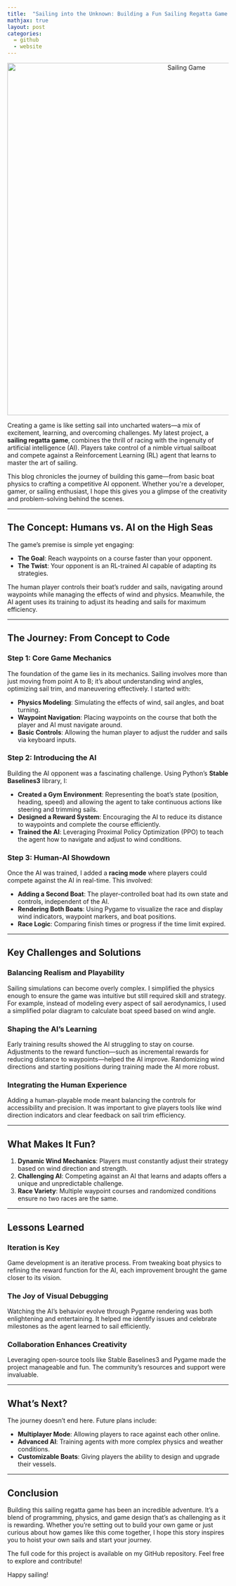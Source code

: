 ```yaml
---
title:  "Sailing into the Unknown: Building a Fun Sailing Regatta Game with AI"
mathjax: true
layout: post
categories: 
  = github
  - website
---
```


<div style="text-align: center;">
  <img src="http://kodendaal.github.io/assets/sailing_game_logo1.png" alt="Sailing Game" style="width: 800px; height: auto;">
</div>


Creating a game is like setting sail into uncharted waters—a mix of excitement, learning, and overcoming challenges. My latest project, a **sailing regatta game**, combines the thrill of racing with the ingenuity of artificial intelligence (AI). Players take control of a nimble virtual sailboat and compete against a Reinforcement Learning (RL) agent that learns to master the art of sailing.

This blog chronicles the journey of building this game—from basic boat physics to crafting a competitive AI opponent. Whether you're a developer, gamer, or sailing enthusiast, I hope this gives you a glimpse of the creativity and problem-solving behind the scenes.

---

## The Concept: Humans vs. AI on the High Seas

The game’s premise is simple yet engaging:
- **The Goal**: Reach waypoints on a course faster than your opponent.
- **The Twist**: Your opponent is an RL-trained AI capable of adapting its strategies.

The human player controls their boat’s rudder and sails, navigating around waypoints while managing the effects of wind and physics. Meanwhile, the AI agent uses its training to adjust its heading and sails for maximum efficiency.

---

## The Journey: From Concept to Code

### Step 1: Core Game Mechanics
The foundation of the game lies in its mechanics. Sailing involves more than just moving from point A to B; it’s about understanding wind angles, optimizing sail trim, and maneuvering effectively. I started with:

- **Physics Modeling**: Simulating the effects of wind, sail angles, and boat turning.
- **Waypoint Navigation**: Placing waypoints on the course that both the player and AI must navigate around.
- **Basic Controls**: Allowing the human player to adjust the rudder and sails via keyboard inputs.

### Step 2: Introducing the AI
Building the AI opponent was a fascinating challenge. Using Python’s **Stable Baselines3** library, I:

- **Created a Gym Environment**: Representing the boat’s state (position, heading, speed) and allowing the agent to take continuous actions like steering and trimming sails.
- **Designed a Reward System**: Encouraging the AI to reduce its distance to waypoints and complete the course efficiently.
- **Trained the AI**: Leveraging Proximal Policy Optimization (PPO) to teach the agent how to navigate and adjust to wind conditions.

### Step 3: Human-AI Showdown
Once the AI was trained, I added a **racing mode** where players could compete against the AI in real-time. This involved:

- **Adding a Second Boat**: The player-controlled boat had its own state and controls, independent of the AI.
- **Rendering Both Boats**: Using Pygame to visualize the race and display wind indicators, waypoint markers, and boat positions.
- **Race Logic**: Comparing finish times or progress if the time limit expired.

---

## Key Challenges and Solutions

### Balancing Realism and Playability
Sailing simulations can become overly complex. I simplified the physics enough to ensure the game was intuitive but still required skill and strategy. For example, instead of modeling every aspect of sail aerodynamics, I used a simplified polar diagram to calculate boat speed based on wind angle.

### Shaping the AI’s Learning
Early training results showed the AI struggling to stay on course. Adjustments to the reward function—such as incremental rewards for reducing distance to waypoints—helped the AI improve. Randomizing wind directions and starting positions during training made the AI more robust.

### Integrating the Human Experience
Adding a human-playable mode meant balancing the controls for accessibility and precision. It was important to give players tools like wind direction indicators and clear feedback on sail trim efficiency.

---

## What Makes It Fun?

1. **Dynamic Wind Mechanics**: Players must constantly adjust their strategy based on wind direction and strength.
2. **Challenging AI**: Competing against an AI that learns and adapts offers a unique and unpredictable challenge.
3. **Race Variety**: Multiple waypoint courses and randomized conditions ensure no two races are the same.

---

## Lessons Learned

### Iteration is Key
Game development is an iterative process. From tweaking boat physics to refining the reward function for the AI, each improvement brought the game closer to its vision.

### The Joy of Visual Debugging
Watching the AI’s behavior evolve through Pygame rendering was both enlightening and entertaining. It helped me identify issues and celebrate milestones as the agent learned to sail efficiently.

### Collaboration Enhances Creativity
Leveraging open-source tools like Stable Baselines3 and Pygame made the project manageable and fun. The community’s resources and support were invaluable.

---

## What’s Next?
The journey doesn’t end here. Future plans include:

- **Multiplayer Mode**: Allowing players to race against each other online.
- **Advanced AI**: Training agents with more complex physics and weather conditions.
- **Customizable Boats**: Giving players the ability to design and upgrade their vessels.

---

## Conclusion

Building this sailing regatta game has been an incredible adventure. It’s a blend of programming, physics, and game design that’s as challenging as it is rewarding. Whether you’re setting out to build your own game or just curious about how games like this come together, I hope this story inspires you to hoist your own sails and start your journey.

The full code for this project is available on my GitHub repository. Feel free to explore and contribute!

Happy sailing!


